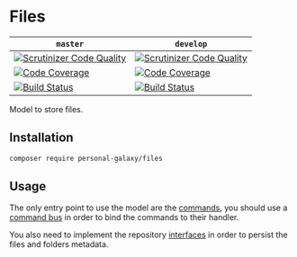 # Files

| `master` | `develop` |
|----------|-----------|
| [![Scrutinizer Code Quality](https://scrutinizer-ci.com/g/PersonalGalaxy/Files/badges/quality-score.png?b=master)](https://scrutinizer-ci.com/g/PersonalGalaxy/Files/?branch=master) | [![Scrutinizer Code Quality](https://scrutinizer-ci.com/g/PersonalGalaxy/Files/badges/quality-score.png?b=develop)](https://scrutinizer-ci.com/g/PersonalGalaxy/Files/?branch=develop) |
| [![Code Coverage](https://scrutinizer-ci.com/g/PersonalGalaxy/Files/badges/coverage.png?b=master)](https://scrutinizer-ci.com/g/PersonalGalaxy/Files/?branch=master) | [![Code Coverage](https://scrutinizer-ci.com/g/PersonalGalaxy/Files/badges/coverage.png?b=develop)](https://scrutinizer-ci.com/g/PersonalGalaxy/Files/?branch=develop) |
| [![Build Status](https://scrutinizer-ci.com/g/PersonalGalaxy/Files/badges/build.png?b=master)](https://scrutinizer-ci.com/g/PersonalGalaxy/Files/build-status/master) | [![Build Status](https://scrutinizer-ci.com/g/PersonalGalaxy/Files/badges/build.png?b=develop)](https://scrutinizer-ci.com/g/PersonalGalaxy/Files/build-status/develop) |

Model to store files.

## Installation

```sh
composer require personal-galaxy/files
```

## Usage

The only entry point to use the model are the [commands](src/Command), you should use a [command bus](https://github.com/innmind/commandbus) in order to bind the commands to their handler.

You also need to implement the repository [interfaces](src/Repository) in order to persist the files and folders metadata.
